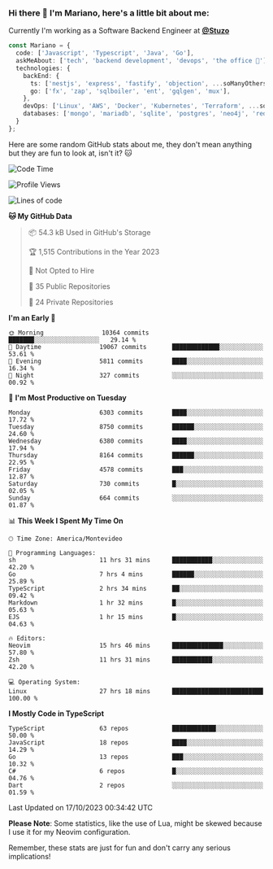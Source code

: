 ### Hi there 👋 I'm Mariano, here's a little bit about me:

Currently I'm working as a Software Backend Engineer at [**@Stuzo**](https://www.stuzo.com/)

```ts
const Mariano = {
  code: ['Javascript', 'Typescript', 'Java', 'Go'],
  askMeAbout: ['tech', 'backend development', 'devops', 'the office 💼'],
  technologies: {
    backEnd: {
      ts: ['nestjs', 'express', 'fastify', 'objection', ...soManyOthersFrameworks],
      go: ['fx', 'zap', 'sqlboiler', 'ent', 'gqlgen', 'mux'],
    },
    devOps: ['Linux', 'AWS', 'Docker', 'Kubernetes', 'Terraform', ...soManyOthersTools],
    databases: ['mongo', 'mariadb', 'sqlite', 'postgres', 'neo4j', 'redis', ...],
  }
};
```

Here are some random GitHub stats about me, they don't mean anything but they are fun to look at, isn't it? 🐱

<!--START_SECTION:waka-->
![Code Time](http://img.shields.io/badge/Code%20Time-1%2C325%20hrs-blue)

![Profile Views](http://img.shields.io/badge/Profile%20Views-1-blue)

![Lines of code](https://img.shields.io/badge/From%20Hello%20World%20I%27ve%20Written-11.4%20million%20lines%20of%20code-blue)

**🐱 My GitHub Data** 

> 📦 54.3 kB Used in GitHub's Storage 
 > 
> 🏆 1,515 Contributions in the Year 2023
 > 
> 🚫 Not Opted to Hire
 > 
> 📜 35 Public Repositories 
 > 
> 🔑 24 Private Repositories 
 > 
**I'm an Early 🐤** 

```text
🌞 Morning                10364 commits       ███████░░░░░░░░░░░░░░░░░░   29.14 % 
🌆 Daytime                19067 commits       █████████████░░░░░░░░░░░░   53.61 % 
🌃 Evening                5811 commits        ████░░░░░░░░░░░░░░░░░░░░░   16.34 % 
🌙 Night                  327 commits         ░░░░░░░░░░░░░░░░░░░░░░░░░   00.92 % 
```
📅 **I'm Most Productive on Tuesday** 

```text
Monday                   6303 commits        ████░░░░░░░░░░░░░░░░░░░░░   17.72 % 
Tuesday                  8750 commits        ██████░░░░░░░░░░░░░░░░░░░   24.60 % 
Wednesday                6380 commits        ████░░░░░░░░░░░░░░░░░░░░░   17.94 % 
Thursday                 8164 commits        ██████░░░░░░░░░░░░░░░░░░░   22.95 % 
Friday                   4578 commits        ███░░░░░░░░░░░░░░░░░░░░░░   12.87 % 
Saturday                 730 commits         █░░░░░░░░░░░░░░░░░░░░░░░░   02.05 % 
Sunday                   664 commits         ░░░░░░░░░░░░░░░░░░░░░░░░░   01.87 % 
```


📊 **This Week I Spent My Time On** 

```text
🕑︎ Time Zone: America/Montevideo

💬 Programming Languages: 
sh                       11 hrs 31 mins      ███████████░░░░░░░░░░░░░░   42.20 % 
Go                       7 hrs 4 mins        ██████░░░░░░░░░░░░░░░░░░░   25.89 % 
TypeScript               2 hrs 34 mins       ██░░░░░░░░░░░░░░░░░░░░░░░   09.42 % 
Markdown                 1 hr 32 mins        █░░░░░░░░░░░░░░░░░░░░░░░░   05.63 % 
EJS                      1 hr 15 mins        █░░░░░░░░░░░░░░░░░░░░░░░░   04.63 % 

🔥 Editors: 
Neovim                   15 hrs 46 mins      ██████████████░░░░░░░░░░░   57.80 % 
Zsh                      11 hrs 31 mins      ███████████░░░░░░░░░░░░░░   42.20 % 

💻 Operating System: 
Linux                    27 hrs 18 mins      █████████████████████████   100.00 % 
```

**I Mostly Code in TypeScript** 

```text
TypeScript               63 repos            ████████████░░░░░░░░░░░░░   50.00 % 
JavaScript               18 repos            ████░░░░░░░░░░░░░░░░░░░░░   14.29 % 
Go                       13 repos            ███░░░░░░░░░░░░░░░░░░░░░░   10.32 % 
C#                       6 repos             █░░░░░░░░░░░░░░░░░░░░░░░░   04.76 % 
Dart                     2 repos             ░░░░░░░░░░░░░░░░░░░░░░░░░   01.59 % 
```




 Last Updated on 17/10/2023 00:34:42 UTC
<!--END_SECTION:waka-->

**Please Note**: Some statistics, like the use of Lua, might be skewed because I use it for my Neovim configuration.

Remember, these stats are just for fun and don't carry any serious implications!
